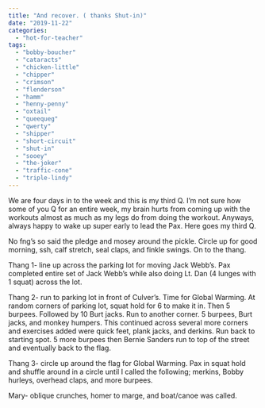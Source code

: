 ```yaml
---
title: "And recover. ( thanks Shut-in)"
date: "2019-11-22"
categories: 
  - "hot-for-teacher"
tags: 
  - "bobby-boucher"
  - "cataracts"
  - "chicken-little"
  - "chipper"
  - "crimson"
  - "flenderson"
  - "hamm"
  - "henny-penny"
  - "oxtail"
  - "queequeg"
  - "qwerty"
  - "shipper"
  - "short-circuit"
  - "shut-in"
  - "sooey"
  - "the-joker"
  - "traffic-cone"
  - "triple-lindy"
---
```


We are four days in to the week and this is my third Q. I’m not sure how some of you Q for an entire week, my brain hurts from coming up with the workouts almost as much as my legs do from doing the workout. Anyways, always happy to wake up super early to lead the Pax. Here goes my third Q.  

No fng’s so said the pledge and mosey around the pickle. Circle up for good morning, ssh, calf stretch, seal claps, and finkle swings. On to the thang.  

Thang 1- line up across the parking lot for moving Jack Webb’s. Pax completed entire set of Jack Webb’s while also doing Lt. Dan (4 lunges with 1 squat) across the lot.  

Thang 2- run to parking lot in front of Culver’s. Time for Global Warming. At random corners of parking lot, squat hold for 6 to make it in. Then 5 burpees. Followed by 10 Burt jacks. Run to another corner. 5 burpees, Burt jacks, and monkey humpers. This continued across several more corners and exercises added were quick feet, plank jacks, and derkins. Run back to starting spot. 5 more burpees then Bernie Sanders run to top of the street and eventually back to the flag.  

Thang 3- circle up around the flag for Global Warming. Pax in squat hold and shuffle around in a circle until I called the following; merkins, Bobby hurleys, overhead claps, and more burpees.  

Mary- oblique crunches, homer to marge, and boat/canoe was called.
